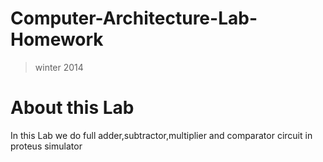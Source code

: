 # Computer-Architecture-Lab-Homework
>winter 2014
# About this Lab
In this Lab we do full adder,subtractor,multiplier and comparator circuit in proteus simulator

